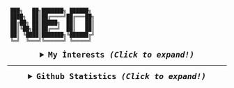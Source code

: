     ███╗   ██╗███████╗ ██████╗ 
     ████╗  ██║██╔════╝██╔═══██╗
     ██╔██╗ ██║█████╗  ██║   ██║
     ██║╚██╗██║██╔══╝  ██║   ██║
     ██║ ╚████║███████╗╚██████╔╝
     ╚═╝  ╚═══╝╚══════╝ ╚═════╝ 
                           
                           
      
<samp>
  


  <details align="center">
    <summary style="font-weight: bold; font-size: 18px">
      <b>My İnterests</b>
      <i>(Click to expand!)</i>
    </summary>

  ![Debian](https://img.shields.io/badge/debian-cD1?style=for-the-badge&logo=debian&logoColor=EF7F1A&color=2B2A29)
  ![KDE](https://img.shields.io/badge/kde-cD1?style=for-the-badge&logo=kde&logoColor=EF7F1A&color=2B2A29)
  ![Python](https://img.shields.io/badge/python-cD1?style=for-the-badge&logo=python&logoColor=EF7F1A&color=2B2A29)
  ![Flask](https://img.shields.io/badge/flask-cD1?style=for-the-badge&logo=flask&logoColor=EF7F1A&color=2B2A29)
  ![Scrapy](https://img.shields.io/badge/scrapy-cD1?style=for-the-badge&logo=python&logoColor=EF7F1A&color=2B2A29)
  ![Pandas](https://img.shields.io/badge/pandas-cD1?style=for-the-badge&logo=pandas&logoColor=EF7F1A&color=2B2A29)
  ![Pyrogram](https://img.shields.io/badge/pyrogram-cD1?style=for-the-badge&logo=python&logoColor=EF7F1A&color=2B2A29)
  ![HTML5](https://img.shields.io/badge/html5-cD1?style=for-the-badge&logo=html5&logoColor=EF7F1A&color=2B2A29)
  ![CSS3](https://img.shields.io/badge/css3-cD1?style=for-the-badge&logo=css3&logoColor=EF7F1A&color=2B2A29)
  ![JavaScript](https://img.shields.io/badge/javascript-cD1?style=for-the-badge&logo=javascript&logoColor=EF7F1A&color=2B2A29)
  ![jQuery](https://img.shields.io/badge/jquery-cD1?style=for-the-badge&logo=jquery&logoColor=EF7F1A&color=2B2A29)
  </details>



  ---

  <details align="center">
    <summary style="font-weight: bold; font-size: 18px">
      <b>Github Statistics</b>
      <i>(Click to expand!)</i>
    </summary>

  ![Neo's Github Stats](https://github-readme-stats.vercel.app/api?username=neoeduardo&show_icons=true&bg_color=2B2A29&icon_color=EF7F1A&text_color=FFF&title_color=EF7F1A)
  ![Neo's Most Used Languages](https://github-readme-stats.vercel.app/api/top-langs/?username=neoeduardo&layout=compact&bg_color=2B2A29&text_color=FFF&title_color=EF7F1A)

  </details>
</samp>
